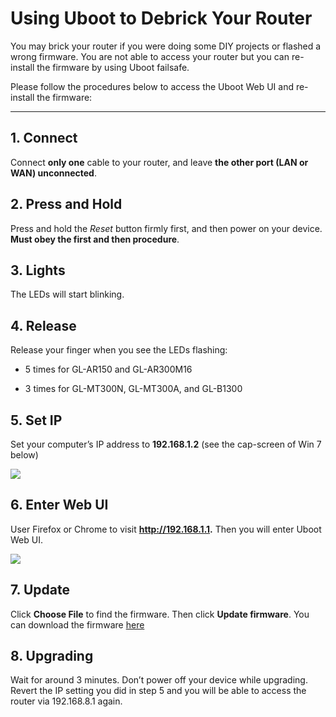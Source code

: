 # Using Uboot to Debrick Your Router

You may brick your router if you were doing some DIY projects or flashed a wrong firmware. You are not able to access your router but you can re-install the firmware by using Uboot failsafe.

Please follow the procedures below to access the Uboot Web UI and re-install the firmware:

---

## 1. Connect

Connect **only one** cable to your router, and leave **the other port (LAN or WAN) unconnected**.

## 2. Press and Hold

Press and hold the *Reset* button firmly first, and then power on your device. **Must obey the first and then procedure**.

## 3. Lights

The LEDs will start blinking.

## 4. Release

Release your finger when you see the LEDs flashing:
- 5 times for GL-AR150 and GL-AR300M16

- 3 times for GL-MT300N, GL-MT300A, and GL-B1300

## 5. Set IP

Set your computer’s IP address to **192.168.1.2** (see the cap-screen of Win 7 below)

   ![](https://static.gl-inet.com/docs/router/en/2/troubleshooting/src/debrick/set_ip.jpg)

## 6. Enter Web UI

User Firefox or Chrome to visit **http://192.168.1.1.** Then you will enter Uboot Web UI.

   ![](https://static.gl-inet.com/docs/router/en/2/troubleshooting/src/debrick/ui.jpg)

## 7. Update

Click **Choose File** to find the firmware. Then click **Update firmware**. You can download the firmware [here](https://dl.gl-inet.com)
## 8. Upgrading

Wait for around 3 minutes. Don’t power off your device while upgrading. Revert the IP setting you did in step 5 and you will be able to access the router via 192.168.8.1 again.